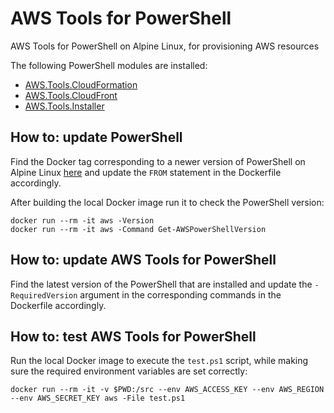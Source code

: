 # AWS Tools for PowerShell

AWS Tools for PowerShell on Alpine Linux, for provisioning AWS resources

The following PowerShell modules are installed:

- [AWS.Tools.CloudFormation](https://www.powershellgallery.com/packages/AWS.Tools.CloudFormation)
- [AWS.Tools.CloudFront](https://www.powershellgallery.com/packages/AWS.Tools.CloudFront)
- [AWS.Tools.Installer](https://www.powershellgallery.com/packages/AWS.Tools.Installer)

## How to: update PowerShell

Find the Docker tag corresponding to a newer version of PowerShell on Alpine 
Linux [here](https://hub.docker.com/_/microsoft-powershell) and update the 
`FROM` statement in the Dockerfile accordingly.

After building the local Docker image run it to check the PowerShell version:

```
docker run --rm -it aws -Version
docker run --rm -it aws -Command Get-AWSPowerShellVersion
```

## How to: update AWS Tools for PowerShell

Find the latest version of the PowerShell that are installed and update the 
 `-RequiredVersion` argument in the corresponding commands in the Dockerfile 
 accordingly.

## How to: test AWS Tools for PowerShell

Run the local Docker image to execute the `test.ps1` script, while making sure 
the required environment variables are set correctly:

```
docker run --rm -it -v $PWD:/src --env AWS_ACCESS_KEY --env AWS_REGION --env AWS_SECRET_KEY aws -File test.ps1
```
